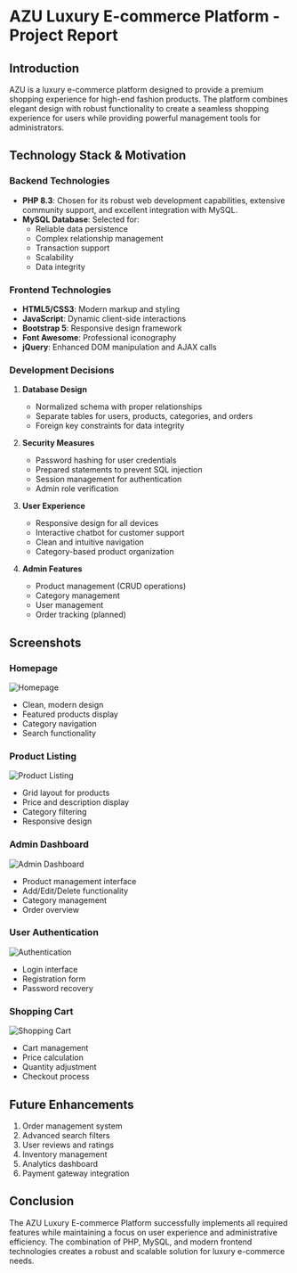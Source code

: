 # AZU Luxury E-commerce Platform - Project Report

## Introduction
AZU is a luxury e-commerce platform designed to provide a premium shopping experience for high-end fashion products. The platform combines elegant design with robust functionality to create a seamless shopping experience for users while providing powerful management tools for administrators.

## Technology Stack & Motivation

### Backend Technologies
- **PHP 8.3**: Chosen for its robust web development capabilities, extensive community support, and excellent integration with MySQL.
- **MySQL Database**: Selected for:
  - Reliable data persistence
  - Complex relationship management
  - Transaction support
  - Scalability
  - Data integrity

### Frontend Technologies
- **HTML5/CSS3**: Modern markup and styling
- **JavaScript**: Dynamic client-side interactions
- **Bootstrap 5**: Responsive design framework
- **Font Awesome**: Professional iconography
- **jQuery**: Enhanced DOM manipulation and AJAX calls

### Development Decisions

1. **Database Design**
   - Normalized schema with proper relationships
   - Separate tables for users, products, categories, and orders
   - Foreign key constraints for data integrity

2. **Security Measures**
   - Password hashing for user credentials
   - Prepared statements to prevent SQL injection
   - Session management for authentication
   - Admin role verification

3. **User Experience**
   - Responsive design for all devices
   - Interactive chatbot for customer support
   - Clean and intuitive navigation
   - Category-based product organization

4. **Admin Features**
   - Product management (CRUD operations)
   - Category management
   - User management
   - Order tracking (planned)

## Screenshots

### Homepage
![Homepage](screenshots/homepage.png)
- Clean, modern design
- Featured products display
- Category navigation
- Search functionality

### Product Listing
![Product Listing](screenshots/products.png)
- Grid layout for products
- Price and description display
- Category filtering
- Responsive design

### Admin Dashboard
![Admin Dashboard](screenshots/admin.png)
- Product management interface
- Add/Edit/Delete functionality
- Category management
- Order overview

### User Authentication
![Authentication](screenshots/auth.png)
- Login interface
- Registration form
- Password recovery

### Shopping Cart
![Shopping Cart](screenshots/cart.png)
- Cart management
- Price calculation
- Quantity adjustment
- Checkout process

## Future Enhancements
1. Order management system
2. Advanced search filters
3. User reviews and ratings
4. Inventory management
5. Analytics dashboard
6. Payment gateway integration

## Conclusion
The AZU Luxury E-commerce Platform successfully implements all required features while maintaining a focus on user experience and administrative efficiency. The combination of PHP, MySQL, and modern frontend technologies creates a robust and scalable solution for luxury e-commerce needs.
